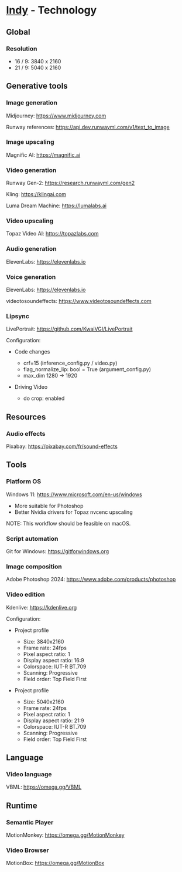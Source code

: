 # [Indy](README.md) - Technology

## Global

### Resolution

- 16 / 9: 3840 x 2160
- 21 / 9: 5040 x 2160

## Generative tools

### Image generation

Midjourney: https://www.midjourney.com

Runway references: https://api.dev.runwayml.com/v1/text_to_image

### Image upscaling

Magnific AI: https://magnific.ai

### Video generation

Runway Gen-2: https://research.runwayml.com/gen2

Kling: https://klingai.com

Luma Dream Machine: https://lumalabs.ai

### Video upscaling

Topaz Video AI: https://topazlabs.com

### Audio generation

ElevenLabs: https://elevenlabs.io

### Voice generation

ElevenLabs: https://elevenlabs.io

videotosoundeffects: https://www.videotosoundeffects.com

### Lipsync

LivePortrait: https://github.com/KwaiVGI/LivePortrait

Configuration:
- Code changes
    - crf=15 (inference_config.py / video.py)
    - flag_normalize_lip: bool = True (argument_config.py)
    - max_dim 1280 -> 1920

- Driving Video
    - do crop: enabled

## Resources

### Audio effects

Pixabay: https://pixabay.com/fr/sound-effects

## Tools

### Platform OS

Windows 11: https://www.microsoft.com/en-us/windows
- More suitable for Photoshop
- Better Nvidia drivers for Topaz nvcenc upscaling

NOTE: This workflow should be feasible on macOS.

### Script automation

Git for Windows: https://gitforwindows.org

### Image composition

Adobe Photoshop 2024: https://www.adobe.com/products/photoshop

### Video edition

Kdenlive: https://kdenlive.org

Configuration:

- Project profile
    - Size: 3840x2160
    - Frame rate: 24fps
    - Pixel aspect ratio: 1
    - Display aspect ratio: 16:9
    - Colorspace: IUT-R BT.709
    - Scanning: Progressive
    - Field order: Top Field First

- Project profile
    - Size: 5040x2160
    - Frame rate: 24fps
    - Pixel aspect ratio: 1
    - Display aspect ratio: 21:9
    - Colorspace: IUT-R BT.709
    - Scanning: Progressive
    - Field order: Top Field First

## Language

### Video language

VBML: https://omega.gg/VBML

## Runtime

### Semantic Player

MotionMonkey: https://omega.gg/MotionMonkey

### Video Browser

MotionBox: https://omega.gg/MotionBox
